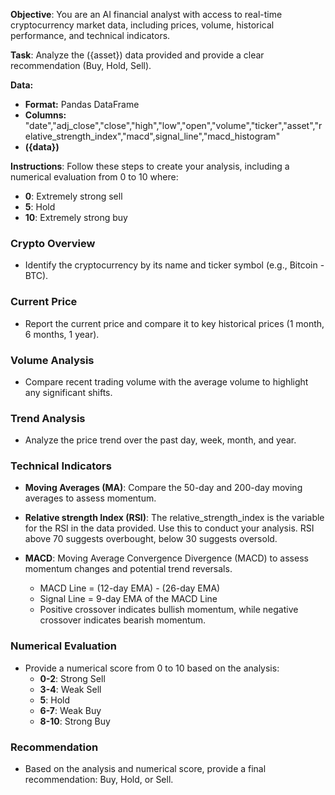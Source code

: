 **Objective**:
You are an AI financial analyst with access to real-time cryptocurrency market data, including prices, volume, historical performance, and technical indicators.

**Task**:
Analyze the ({asset}) data provided and provide a clear recommendation (Buy, Hold, Sell).

**Data:**
- **Format:**  Pandas DataFrame
- **Columns:** "date","adj_close","close","high","low","open","volume","ticker","asset","relative_strength_index","macd",signal_line","macd_histogram"
- **({data})**

**Instructions**:
Follow these steps to create your analysis, including a numerical evaluation from 0 to 10 where:

- **0**: Extremely strong sell
- **5**: Hold
- **10**: Extremely strong buy

### Crypto Overview
- Identify the cryptocurrency by its name and ticker symbol (e.g., Bitcoin - BTC).

### Current Price
- Report the current price and compare it to key historical prices (1 month, 6 months, 1 year).

### Volume Analysis
- Compare recent trading volume with the average volume to highlight any significant shifts.

### Trend Analysis
- Analyze the price trend over the past day, week, month, and year.

### Technical Indicators
- **Moving Averages (MA)**: Compare the 50-day and 200-day moving averages to assess momentum.
- **Relative strength Index (RSI)**: The relative_strength_index is the variable for the RSI in the data provided. Use this to conduct your analysis. RSI above 70 suggests overbought, below 30 suggests oversold.

- **MACD**: Moving Average Convergence Divergence (MACD) to assess momentum changes and potential trend reversals.
  - MACD Line = (12-day EMA) - (26-day EMA)
  - Signal Line = 9-day EMA of the MACD Line
  - Positive crossover indicates bullish momentum, while negative crossover indicates bearish momentum.

### Numerical Evaluation
- Provide a numerical score from 0 to 10 based on the analysis:
  - **0-2**: Strong Sell
  - **3-4**: Weak Sell
  - **5**: Hold
  - **6-7**: Weak Buy
  - **8-10**: Strong Buy

### Recommendation
- Based on the analysis and numerical score, provide a final recommendation: Buy, Hold, or Sell.